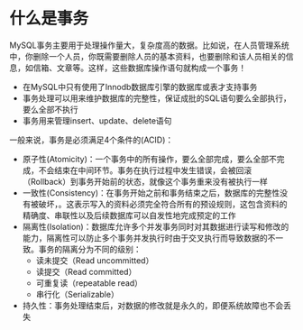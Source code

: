 # 什么是事务

MySQL事务主要用于处理操作量大，复杂度高的数据。比如说，在人员管理系统中，你删除一个人员，你既需要删除人员的基本资料，也要删除和该人员相关的信息，如信箱、文章等。这样，这些数据库操作语句就构成一个事务！

- 在MySQL中只有使用了Innodb数据库引擎的数据库或表才支持事务
- 事务处理可以用来维护数据库的完整性，保证成批的SQL语句要么全部执行，要么全部不执行
- 事务用来管理insert、update、delete语句

一般来说，事务是必须满足4个条件的(ACID)：

- 原子性(Atomicity)：一个事务中的所有操作，要么全部完成，要么全部不完成，不会结束在中间环节。事务在执行过程中发生错误，会被回滚（Rollback）到事务开始前的状态，就像这个事务重来没有被执行一样
- 一致性(Consistency)：在事务开始之前和事务结束之后，数据库的完整性没有被破坏，。这表示写入的资料必须完全符合所有的预设规则，这包含资料的精确度、串联性以及后续数据库可以自发性地完成预定的工作
- 隔离性(Isolation)：数据库允许多个并发事务同时对其数据进行读写和修改的能力，隔离性可以防止多个事务并发执行时由于交叉执行而导致数据的不一致。事务的隔离分为不同的级别：
  - 读未提交（Read uncommitted）
  - 读提交（Read committed）
  - 可重复读（repeatable read）
  - 串行化（Serializable）
- 持久性：事务处理结束后，对数据的修改就是永久的，即便系统故障也不会丢失